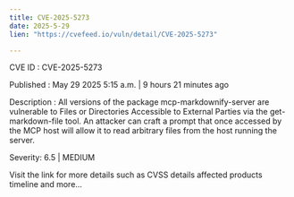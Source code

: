 ```yaml
---
title: CVE-2025-5273
date: 2025-5-29
lien: "https://cvefeed.io/vuln/detail/CVE-2025-5273"

---
```


CVE ID : CVE-2025-5273

Published :  May 29
2025
5:15 a.m. | 9 hours
21 minutes ago

Description : All versions of the package mcp-markdownify-server are vulnerable to Files or Directories Accessible to External Parties via the get-markdown-file tool. An attacker can craft a prompt that
once accessed by the MCP host
will allow it to read arbitrary files from the host running the server.

Severity: 6.5 | MEDIUM

Visit the link for more details
such as CVSS details
affected products
timeline
and more...
